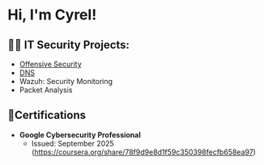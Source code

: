 
<h1>Hi, I'm Cyrel! </h1>

<h2>👨‍💻 IT Security Projects:</h2>



  - [Offensive Security](https://github.com/ctembrina/Offensive-Security)
  - [DNS](https://github.com/ctembrina/Domain-Names)
  - Wazuh: Security Monitoring
  - Packet Analysis


<h2> 📜Certifications</h2>

 - <b>Google Cybersecurity Professional </b>
    - Issued: September 2025 (https://coursera.org/share/78f9d9e8d1f59c350398fecfb658ea97)
      
      
        
       



<!--
**joshmadakor1/joshmadakor1** is a ✨ _special_ ✨ repository because its `README.md` (this file) appears on your GitHub profile.

Here are some ideas to get you started:

- 🔭 I’m currently working on ...
- 🌱 I’m currently learning ...
- 👯 I’m looking to collaborate on ...
- 🤔 I’m looking for help with ...
- 💬 Ask me about ...
- 📫 How to reach me: ...
- 😄 Pronouns: ...
- ⚡ Fun fact: ...
-->
